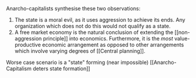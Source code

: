 Anarcho-capitalists synthesise these two observations:

1. The state is a moral evil, as it uses aggression to achieve its ends. Any organization which does not do this would not qualify as a state.
2. A free market economy is the natural conclusion of extending the [[non-aggression principle]] into economics. Furthermore, it is the *most* value-productive economic arrangement as opposed to other arrangements which involve varying degrees of [[Central planning]].

Worse case scenario is a "state" forming (near impossible) [[Anarcho-Capitalism deters state formation]]